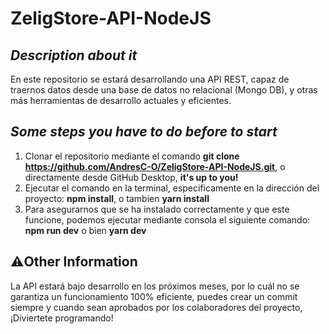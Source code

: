 # ZeligStore-API-NodeJS

## _Description about it_

En este repositorio se estará desarrollando una API REST, capaz de traernos datos desde una base de datos no relacional (Mongo DB),
y otras más herramientas de desarrollo actuales y eficientes.

## _Some steps you have to do before to start_

1. Clonar el repositorio mediante el comando **git clone https://github.com/AndresC-O/ZeligStore-API-NodeJS.git**, o directamente desde GitHub Desktop, **it's up to you!**
2. Ejecutar el comando en la terminal, especificamente en la dirección del proyecto: **npm install**, o tambien **yarn install**
3. Para asegurarnos que se ha instalado correctamente y que este funcione, podemos ejecutar mediante consola el siguiente comando: **npm run dev** o bien **yarn dev**
## ⚠️Other Information

La API estará bajo desarrollo en los próximos meses, por lo cuál no se garantiza un funcionamiento 100% eficiente, puedes crear un commit siempre y cuando sean aprobados por los colaboradores del proyecto, ¡Diviertete programando!
